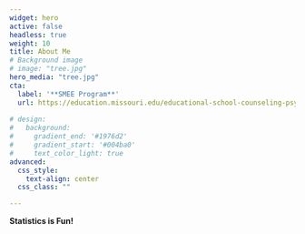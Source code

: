 ```yaml
---
widget: hero
active: false
headless: true
weight: 10
title: About Me 
# Background image
# image: "tree.jpg"
hero_media: "tree.jpg"
cta:
  label: '**SMEE Program**'
  url: https://education.missouri.edu/educational-school-counseling-psychology/degrees-programs/statistics-measurement-evaluation-education/
  
# design:
#   background:
#     gradient_end: '#1976d2'
#     gradient_start: '#004ba0'
#     text_color_light: true
advanced:
  css_style:
    text-align: center
  css_class: ""

---
```

**Statistics is Fun!**
